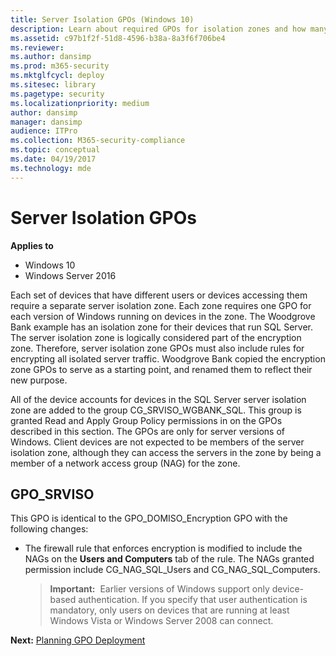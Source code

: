 ```yaml
---
title: Server Isolation GPOs (Windows 10)
description: Learn about required GPOs for isolation zones and how many server isolation zones you need in Windows Defender Firewall with Advanced Security.
ms.assetid: c97b1f2f-51d8-4596-b38a-8a3f6f706be4
ms.reviewer: 
ms.author: dansimp
ms.prod: m365-security
ms.mktglfcycl: deploy
ms.sitesec: library
ms.pagetype: security
ms.localizationpriority: medium
author: dansimp
manager: dansimp
audience: ITPro
ms.collection: M365-security-compliance
ms.topic: conceptual
ms.date: 04/19/2017
ms.technology: mde
---
```


# Server Isolation GPOs

**Applies to**
-   Windows 10
-   Windows Server 2016

Each set of devices that have different users or devices accessing them require a separate server isolation zone. Each zone requires one GPO for each version of Windows running on devices in the zone. The Woodgrove Bank example has an isolation zone for their devices that run SQL Server. The server isolation zone is logically considered part of the encryption zone. Therefore, server isolation zone GPOs must also include rules for encrypting all isolated server traffic. Woodgrove Bank copied the encryption zone GPOs to serve as a starting point, and renamed them to reflect their new purpose.

All of the device accounts for devices in the SQL Server server isolation zone are added to the group CG\_SRVISO\_WGBANK\_SQL. This group is granted Read and Apply Group Policy permissions in on the GPOs described in this section. The GPOs are only for server versions of Windows. Client devices are not expected to be members of the server isolation zone, although they can access the servers in the zone by being a member of a network access group (NAG) for the zone.

## GPO\_SRVISO


This GPO is identical to the GPO\_DOMISO\_Encryption GPO with the following changes:

-   The firewall rule that enforces encryption is modified to include the NAGs on the **Users and Computers** tab of the rule. The NAGs granted permission include CG\_NAG\_SQL\_Users and CG\_NAG\_SQL\_Computers.

    >**Important:**  Earlier versions of Windows support only device-based authentication. If you specify that user authentication is mandatory, only users on devices that are running at least Windows Vista or Windows Server 2008 can connect.

**Next:** [Planning GPO Deployment](planning-gpo-deployment.md)
